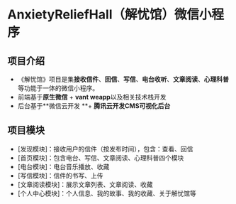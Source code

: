 # AnxietyReliefHall（解忧馆）微信小程序

## 项目介绍

+ 《解忧馆》项目是集**接收信件**、**回信**、**写信**、**电台收听**、**文章阅读**、**心理科普**等功能于一体的微信小程序。
+ 前端基于**原生微信** + **vant weapp**以及相关技术栈开发
+ 后台基于**微信云开发 **+ **腾讯云开发CMS可视化后台**



## 项目模块

+ [发现模块]：接收用户的信件（按发布时间），包含：查看、回信
+ [首页模块]：包含电台、写信、文章阅读、心理科普四个模块
+ [电台模块]：电台音乐播放、收藏
+ [写信模块]：信件的书写、上传
+ [文章阅读模块]：展示文章列表、文章阅读、收藏
+ [个人中心模块]：个人信息、我的故事、我的收藏、关于解忧馆等
